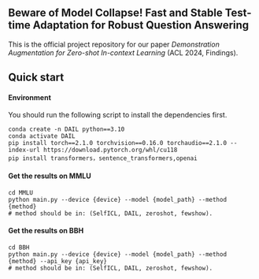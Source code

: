 ## Beware of Model Collapse! Fast and Stable Test-time Adaptation for Robust Question Answering

This is the official project repository for our paper *Demonstration Augmentation for Zero-shot In-context Learning* (ACL 2024, Findings).

## Quick start

#### Environment

You should run the following script to install the dependencies first.

```
conda create -n DAIL python==3.10
conda activate DAIL
pip install torch==2.1.0 torchvision==0.16.0 torchaudio==2.1.0 --index-url https://download.pytorch.org/whl/cu118
pip install transformers，sentence_transformers,openai
```

#### Get the results on MMLU

```
cd MMLU
python main.py --device {device} --model {model_path} --method {method}
# method should be in: (SelfICL, DAIL, zeroshot, fewshow).
```

#### Get the results on BBH

```
cd BBH
python main.py --device {device} --model {model_path} --method {method} --api_key {api_key}
# method should be in: (SelfICL, DAIL, zeroshot, fewshow).
```



